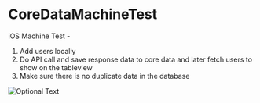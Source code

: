 # CoreDataMachineTest
iOS Machine Test - 
1. Add users locally
2. Do API call and save response data to core data and later fetch users to show on the tableview
3. Make sure there is no duplicate data in the database

![Optional Text](../main/img.png)
